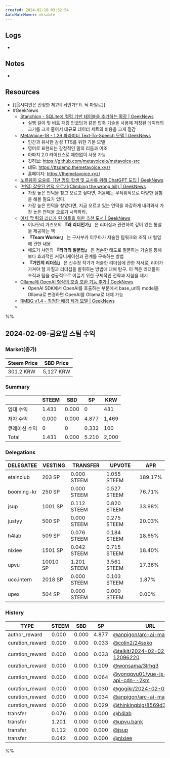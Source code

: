```yaml
---
created: 2024-02-10 03:32:54
AutoNoteMover: disable
---
```


## Logs
-

## Notes
-

## Resources
- [[옵시디언은 진정한 제2의 뇌인가? ft. 닉 마일로]]
- #GeekNews
	- [Stanchion - SQLite에 컬럼 기반 테이블을 추가하는 확장 | GeekNews](https://news.hada.io/topic?id=13292)
		- 실행 길이 및 비트 패킹 인코딩과 같은 압축 기술을 사용해 저장된 데이터의 크기를 크게 줄여서 대규모 데이터 세트의 비용을 크게 절감
	- [MetaVoice-1B - 1.2B 파라미터 Text-To-Speech 모델 | GeekNews](https://news.hada.io/topic?id=13291)
		- 인간과 유사한 감성 TTS를 위한 기본 모델
		- 영어로 표현되는 감정적인 말의 리듬과 어조
		- 아파치 2.0 라이센스로 제한없이 사용 가능
		- 깃허브: https://github.com/metavoiceio/metavoice-src
		- 데모: https://ttsdemo.themetavoice.xyz/
		- 홈페이지: https://themetavoice.xyz/
	- [노르웨이 오슬로, 11만 명의 학생 및 교사를 위해 ChatGPT 도입 | GeekNews](https://news.hada.io/topic?id=13290)
	- [[번역] 잘못된 언덕 오르기(Climbing the wrong hill)  | GeekNews](https://news.hada.io/topic?id=13284)
		- 가장 높은 언덕을 찾고 오르고 싶다면, 처음에는 무작위적으로 다양한 실험을 해볼 필요가 있다.
		- 가장 높은 언덕을 찾았다면, 지금 오르고 있는 언덕을 과감하게 내려와서 가장 높은 언덕을 오르기 시작하라.
	- [이제 막 팀의 리더가 된 이들을 위한 추천 도서 | GeekNews](https://news.hada.io/topic?id=13280)
		- 이나모리 가즈오의  **『왜 리더인가』** 은 리더십과 관련하여 깊이 있는 통찰을 제공하는 책
		- **『Team Worker』** 는 구사부카 이쿠마가 저술한 팀워크와 조직 내 협업에 관한 내용
		- 애드거 샤인의 **『리더의 질문법』** 은 겸손한 태도로 질문하는 기술을 통해 보다 효과적인 커뮤니케이션과 관계를 구축하는 방법
		- **『거인의 리더십』** 은 신수정 작가가 저술한 리더십에 관한 저서로, 리더가 가져야 할 자질과 리더십을 발휘하는 방법에 대해 탐구. 이 책은 리더들이 조직과 팀을 성공적으로 이끌기 위한 구체적인 전략과 지침을 제시
	- [Ollama에 OpenAI 형식의 호출 호환 기능 추가 | GeekNews](https://news.hada.io/topic?id=13278)
		- OpenAI SDK에서  OpenAI를 호출하는 부분에서 base_url와 model을 Ollama로 변경하면 OpenAI를 Ollama로 대체 가능
	- [RMBG v1.4 - 최첨단 배경 제거 모델 | GeekNews](https://news.hada.io/topic?id=13276)
	-

%%

## 2024-02-09-금요일 스팀 수익

### Market(종가)
| Steem Price | SBD Price |
| --- | --- |
| 301.2 KRW | 5,127 KRW |

### Summary
| | STEEM | SBD | SP | KRW |
| --- | --- | --- | --- |--- |
| 임대 수익 | 1.431 | 0.000 | 0 | 431 |
| 저자 수익 | 0.000 | 0.000 | 4.877 | 1,469 |
| 큐레이션 수익 | 0 | 0 | 0.332 | 100 |
| Total | 1.431 | 0.000 | 5.210 | 2,000 |

### Delegations
| DELEGATEE | VESTING | TRANSFER | UPVOTE | APR |
| --- | --- | --- | --- | --- |
| etainclub | 203 SP | 0.000 STEEM | 1.055 STEEM | 189.17% |
| booming-kr | 250 SP | 0.000 STEEM | 0.527 STEEM | 76.71% |
| jsup | 1001 SP | 0.112 STEEM | 0.820 STEEM | 33.98% |
| justyy | 500 SP | 0.000 STEEM | 0.275 STEEM | 20.03% |
| h4lab | 509 SP | 0.076 STEEM | 0.184 STEEM | 18.65% |
| nixiee | 1501 SP | 0.042 STEEM | 0.715 STEEM | 18.40% |
| upvu | 10010 SP | 1.201 STEEM | 3.561 STEEM | 17.36% |
| uco.intern | 2018 SP | 0.000 STEEM | 0.103 STEEM | 1.87% |
| upex | 504 SP | 0.000 STEEM | 0.000 STEEM | 0.00% |

### History
| TYPE | STEEM | SBD | SP | URL |
| --- | --- | --- | --- | --- |
| author_reward | 0.000 | 0.000 | 4.877 | [@anpigon/arc-ai-max](https://steemit.com/@anpigon/arc-ai-max) |
| curation_reward | 0.000 | 0.000 | 0.033 | [@colin2/24sxko](https://steemit.com/@colin2/24sxko) |
| curation_reward | 0.000 | 0.000 | 0.033 | [@talkit/2024-02-02-12096220](https://steemit.com/@talkit/2024-02-02-12096220) |
| curation_reward | 0.000 | 0.000 | 0.109 | [@wonsama/3lrhq3](https://steemit.com/@wonsama/3lrhq3) |
| curation_reward | 0.000 | 0.000 | 0.064 | [@yonggyu01/vue-js-steemit-api-cdn--2km](https://steemit.com/@yonggyu01/vue-js-steemit-api-cdn--2km) |
| curation_reward | 0.000 | 0.000 | 0.030 | [@gogikr/2024-02-02](https://steemit.com/@gogikr/2024-02-02) |
| curation_reward | 0.000 | 0.000 | 0.034 | [@anpigon/arc-ai-max](https://steemit.com/@anpigon/arc-ai-max) |
| curation_reward | 0.000 | 0.000 | 0.029 | [@thinkingbig/8569d34daad06](https://steemit.com/@thinkingbig/8569d34daad06) |
| transfer | 0.076 | 0.000 | 0.000 | [@h4lab](https://steemit.com/@h4lab) |
| transfer | 1.201 | 0.000 | 0.000 | [@upvu.bank](https://steemit.com/@upvu.bank) |
| transfer | 0.112 | 0.000 | 0.000 | [@jsup](https://steemit.com/@jsup) |
| transfer | 0.042 | 0.000 | 0.000 | [@nixiee](https://steemit.com/@nixiee) |

%%
